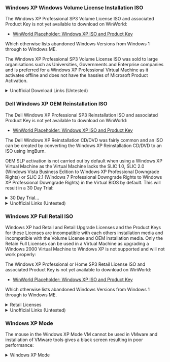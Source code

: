 ### Windows XP Windows Volume License Installation ISO

The Windows XP Professional SP3 Volume License ISO and associated Product Key is not yet available to download on WinWorld:

* [WinWorld Placeholder: Windows XP ISO and Product Key](https://winworldpc.com/product/windows-xp/final) 

Which otherwise lists abandoned Windows Versions from Windows 1 through to Windows ME.

The Windows XP Professional SP3 Volume License ISO was sold to large organisations such as Universities, Governments and Enterprise companies and is preferred for a Windows XP Professional Virtual Machine as it activates offline and does not have the hassles of Microsoft Product Activation.

<details>
  <summary>Unofficial Download Links (Untested)</summary>

Unofficially a copy of the Volume License ISO appears to be listed here:

* [Archive Org Microsoft Windows XP SP3 Reinstallation ISO](https://archive.org/details/win-xp-pro-sp-3-x-86)

Unofficially Volume License Keys are listed on this GitHub repository:

* [GitHub: Windows XP All Keys Universal Product Key Collection All Keys](https://github.com/Fuwn/xp)

</details>

### Dell Windows XP OEM Reinstallation ISO

The Dell Windows XP Professional SP3 Reinstallation ISO and associated Product Key is not yet available to download on WinWorld:

* [WinWorld Placeholder: Windows XP ISO and Product Key](https://winworldpc.com/product/windows-xp/final) 

The Dell Windows XP Reinstallation CD/DVD was fairly common and an ISO can be created by converting the Windows XP Reinstallation CD/DVD to an ISO using ImgBurn.

OEM SLP activation is not carried out by default when using a Windows XP Virtual Machine as the Virtual Machine lacks the SLIC 1.0, SLIC 2.0 (Windows Vista Business Edition to Windows XP Professional Downgrade Rights) or SLIC 2.1 (Windows 7 Professional Downgrade Rights to Windows XP Professional Downgrade Rights) in the Virtual BIOS by default. This will result in a 30 Day Trial:

<details>
  <summary>30 Day Trial...</summary>

Windows XP has an initial 30 day grace period. After this grace period you are forcefully logged out and can only login to activate.

Details about the days remaining in grace period can be seen when going to Start and selecting run and then inputting:

```
%systemroot%\system32\oobe\msoobe.exe /a
```

The windows product activation timer can be reset four times by opening the registry editor and navigating to:

```
HKEY_LOCAL_MACHINE\SOFTWARE\Microsoft\Windows NT\CurrentVersion\WPAEvents
```

and then changing the `OOBETimer` value from `FF` to `00` and then rebooting. 

Once again go to Start and select run and then input:

```
%systemroot%\system32\oobe\msoobe.exe /a
```

Select Activate by Telephone, then back and remind me later. Restart Windows XP. Go to Start and select run and then input:

```
rundll32.exe syssetup,SetupOobeBnk
```

</details>

<details>
  <summary>Unofficial Links (Untested)</summary>

Unofficially a copy of the Dell Windows XP SP3 Reinstallation ISO appears to be listed here:

* [Archive Org Dell Windows XP SP3 Professional Reinstallation ISO](https://archive.org/details/dell.-xp-pro-sp-3)
* [Archive Org Dell Windows XP SP2 Home Reinstallation ISO](https://archive.org/details/dell-xp-home-sp-2)
* [Archive Org Dell Windows XP SP2 Media Center Reinstallation ISO](https://archive.org/details/xp-mce-sp-2)

</details>

### Windows XP Full Retail ISO

Windows XP had Retail and Retail Upgrade Licenses and the Product Keys for these Licenses are incompatible with each others installation media and incompatible with the Volume License and OEM installation media. Only the Retain Full Licenses can be used in a Virtual Machine as upgrading a Windows 2000 Virtual Machine to Windows XP is not supported and will not work properly:

The Windows XP Professional or Home SP3 Retail License ISO and associated Product Key is not yet available to download on WinWorld:

* [WinWorld Placeholder: Windows XP ISO and Product Key](https://winworldpc.com/product/windows-xp/final) 

Which otherwise lists abandoned Windows Versions from Windows 1 through to Windows ME.

<details>
  <summary>Retail Licenses</summary>

The Full Retail License for Windows XP Home or Professional is the correct license for a Virtual Machine however:

* Online product activation for Windows XP Professional using a Retail Product key cannot be carried out because Microsoft have decommissioned the Product Activation servers and Windows XP Professional Retail Product Keys can therefore no longer be used to activate Windows XP.

* Phone product activation to an automated line for Windows XP using a Retail Product key may still work. You are unlikely to be passed through to a Microsoft employee if the automated process does not work because the product has passed end of life and is no longer supported. You may have issues transferring your Windows XP Retail License from one Virtual Machine to another.

</details>

<details>
  <summary>Unofficial Links (Untested)</summary>

Unofficially a copy of the Windows XP Retail SP3 Installation ISO appears to be listed here:

* [Archive Org Windows XP SP3 Retail Full Installation ISO](https://archive.org/details/5.1.2600.5512.xpsp.-080413-2111-x-86fre-client-professional-retail-en-us-grtmpfpp-en

</details>

### Windows XP Mode

The mouse in the Windows XP Mode VM cannot be used in VMware and installation of VMware tools gives a black screen resulting in poor performance:

<details>
  <summary>Windows XP Mode</summary>

Windows XP Mode can be downloaded from:

* [Windows XP Mode](https://download.cnet.com/windows-xp-mode/3000-18513_4-77683344.html)

A VM can be created from this by renaming the file `WindowsXPMode_en-us.exe` to `WindowsXPMode_en-us.zip`. Then extracting the zip file and going to the sources folder. Then renaming the `xpm` to `xpm.zip` and renaming the `VirtualXPVHD` to `VirtualXP.VHD`. The `VirtualXP.VHD` can be used as a Virtual Drive in VMware Workstation Player but results in a VM where the mouse doesn't work. Installation of VMware tools gives a black screen.

</details>

